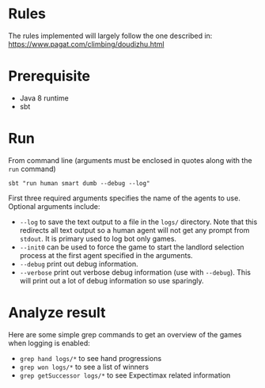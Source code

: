 # Rules
The rules implemented will largely follow the one described in: https://www.pagat.com/climbing/doudizhu.html

# Prerequisite
- Java 8 runtime
- sbt

# Run
From command line (arguments must be enclosed in quotes along with the `run` command)
```
sbt "run human smart dumb --debug --log"
```
First three required arguments specifies the name of the agents to use.
Optional arguments include:
- `--log` to save the text output to a file in the `logs/` directory. Note that this redirects all text output
so a human agent will not get any prompt from `stdout`. It is primary used to log bot only games.
- `--init0` can be used to force the game to start the landlord selection process at the first agent
specified in the arguments.
- `--debug` print out debug information.
- `--verbose` print out verbose debug information (use with `--debug`). This will print out a lot
of debug information so use sparingly.

# Analyze result
Here are some simple grep commands to get an overview of the games when logging is enabled:
- `grep hand logs/*` to see hand progressions
- `grep won logs/*` to see a list of winners
- `grep getSuccessor logs/*` to see Expectimax related information
